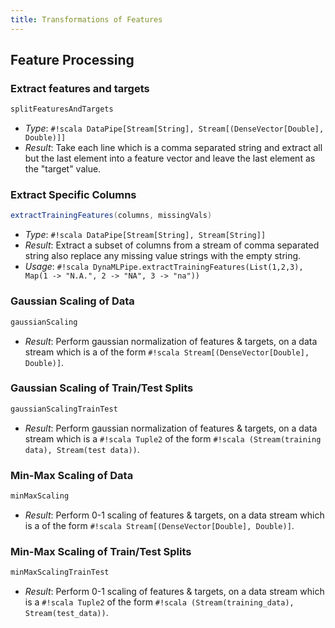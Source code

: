 ```yaml
---
title: Transformations of Features
---
```


## Feature Processing


### Extract features and targets

```scala
splitFeaturesAndTargets
```

* _Type_: `#!scala DataPipe[Stream[String], Stream[(DenseVector[Double], Double)]]`
* _Result_: Take each line which is a comma separated string and extract all but the last element into a feature vector and leave the last element as the "target" value.


### Extract Specific Columns

```scala
extractTrainingFeatures(columns, missingVals)
```

* _Type_: `#!scala DataPipe[Stream[String], Stream[String]]`
* _Result_: Extract a subset of columns from a stream of comma separated string also replace any missing value strings with the empty string.
* _Usage_: `#!scala DynaMLPipe.extractTrainingFeatures(List(1,2,3), Map(1 -> "N.A.", 2 -> "NA", 3 -> "na"))`


### Gaussian Scaling of Data

```scala
gaussianScaling
```

* _Result_:  Perform gaussian normalization of features & targets, on a data stream which is a of the form `#!scala Stream[(DenseVector[Double], Double)]`.


### Gaussian Scaling of Train/Test Splits

```scala
gaussianScalingTrainTest
```

* _Result_:  Perform gaussian normalization of features & targets, on a data stream which is a `#!scala Tuple2` of the form `#!scala (Stream(training data), Stream(test data))`.


### Min-Max Scaling of Data

```scala
minMaxScaling
```

* _Result_:  Perform 0-1 scaling of features & targets, on a data stream which is a of the form `#!scala Stream[(DenseVector[Double], Double)]`.

### Min-Max Scaling of Train/Test Splits

```scala
minMaxScalingTrainTest
```

* _Result_:  Perform 0-1 scaling of features & targets, on a data stream which is a `#!scala Tuple2` of the form `#!scala (Stream(training_data), Stream(test_data))`.
